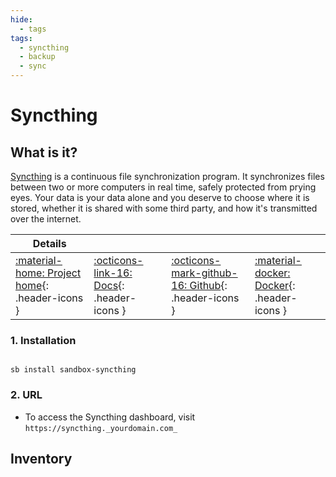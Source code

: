 ```yaml
---
hide:
  - tags
tags:
  - syncthing
  - backup
  - sync
---
```


# Syncthing

## What is it?

[Syncthing](https://syncthing.net/) is a continuous file synchronization program. It synchronizes files between two or more computers in real time, safely protected from prying eyes. Your data is your data alone and you deserve to choose where it is stored, whether it is shared with some third party, and how it's transmitted over the internet.

| Details     |             |             |             |
|-------------|-------------|-------------|-------------|
| [:material-home: Project home](https://syncthing.comnet/){: .header-icons } | [:octicons-link-16: Docs](https://docs.syncthing.net/){: .header-icons } | [:octicons-mark-github-16: Github](https://github.com/syncthing/syncthing){: .header-icons } | [:material-docker: Docker](https://hub.docker.com/r/linuxserver/syncthing){: .header-icons }|

### 1. Installation

``` shell

sb install sandbox-syncthing

```

### 2. URL

- To access the Syncthing dashboard, visit `https://syncthing._yourdomain.com_`

## Inventory
<!-- BEGIN SALTBOX MANAGED VARIABLES SECTION -->
<!-- END SALTBOX MANAGED VARIABLES SECTION -->
